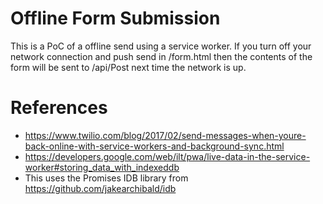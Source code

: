 # Offline Form Submission

This is a PoC of a offline send using a service worker. If you turn off your network connection and push send in /form.html
then the contents of the form will be sent to /api/Post next time the network is up.

# References

* https://www.twilio.com/blog/2017/02/send-messages-when-youre-back-online-with-service-workers-and-background-sync.html
* https://developers.google.com/web/ilt/pwa/live-data-in-the-service-worker#storing_data_with_indexeddb
* This uses the Promises IDB library from https://github.com/jakearchibald/idb
